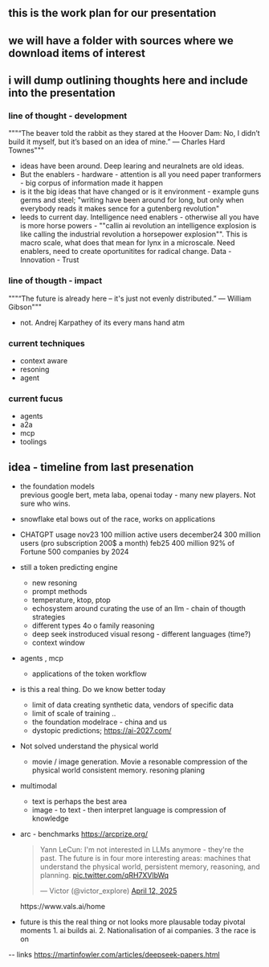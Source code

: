 ## this is the work plan for our presentation

## we will have a folder with sources where we download items of interest

## i will dump outlining thoughts here and include into the presentation


### line of thought - development
"""“The beaver told the rabbit as they stared at the Hoover Dam: No, I didn’t build it myself, but it’s based on an idea of mine.”
— Charles Hard Townes"""  

- ideas have been around. Deep learing and neuralnets are old ideas. 
- But the enablers  - hardware - attention is all you need paper tranformers - big corpus of information made it happen 
- is it the big ideas that have changed or is it environment - example guns germs and steel; "writing have been around for long, but only when everybody reads it makes sence for a gutenberg revolution"
- leeds to current day. Intelligence need enablers - otherwise all you have is more horse powers - ""callin ai revolution an intelligence explosion is like calling the industrial revolution a horsepower explosion"". This is macro scale, what does that mean for lynx in a microscale. Need enablers, need to create oportunitites for radical change. Data - Innovation - Trust

### line of thougth - impact
"""“The future is already here – it's just not evenly distributed.”
― William Gibson"""
- not. Andrej Karpathey of its every mans hand atm

### current techniques
- context aware
- resoning
- agent

### current fucus
 - agents
 - a2a
 - mcp
 - toolings



## idea - timeline from last presenation 
 - the foundation models    
    previous google bert, meta laba, openai 
    today - many new players. Not sure who wins. 
 - snowflake etal bows out of the race, works on applications

 - CHATGPT usage nov23 100 million active users
    december24 300 million users (pro subscription 200$ a month)
    feb25 400 million
    92% of Fortune 500 companies by 2024


 - still a token predicting engine
    - new resoning 
    - prompt methods
    - temperature, ktop, ptop 
    - echosystem around curating the use of an llm - chain of thougth strategies 
    - different types 4o o family reasoning
    - deep seek instroduced visual resong - different languages (time?)
    - context window

- agents , mcp
    - applications of the token workflow

 - is this a real thing. Do we know better today
    - limit of data creating synthetic data, vendors of specific data
    - limit of scale of training ..
    - the foundation modelrace - china and us
    - dystopic predictions; https://ai-2027.com/ 

- Not solved
    understand the physical world 
    - movie / image generation. Movie a resonable compression of the physical world
    consistent memory. 
    resoning 
    planing


    
 - multimodal 
    - text is perhaps the best area
    - image - to text - then interpret language is compression of knowledge 


- arc - benchmarks 
    https://arcprize.org/
    <blockquote class="twitter-tweet" data-media-max-width="560"><p lang="en" dir="ltr">Yann LeCun: I&#39;m not interested in LLMs anymore - they&#39;re the past. The future is in four more interesting areas: machines that understand the physical world, persistent memory, reasoning, and planning. <a href="https://t.co/qRH7XVlbWq">pic.twitter.com/qRH7XVlbWq</a></p>&mdash; Victor (@victor_explore) <a href="https://twitter.com/victor_explore/status/1910978633000157201?ref_src=twsrc%5Etfw">April 12, 2025</a></blockquote> <script async src="https://platform.twitter.com/widgets.js" charset="utf-8"></script>
    https://www.vals.ai/home

- future is this the real thing or not
    looks more plausable today 
    pivotal moments 1. ai builds ai. 2. Nationalisation of ai companies. 3 the race is on



-- links
https://martinfowler.com/articles/deepseek-papers.html
